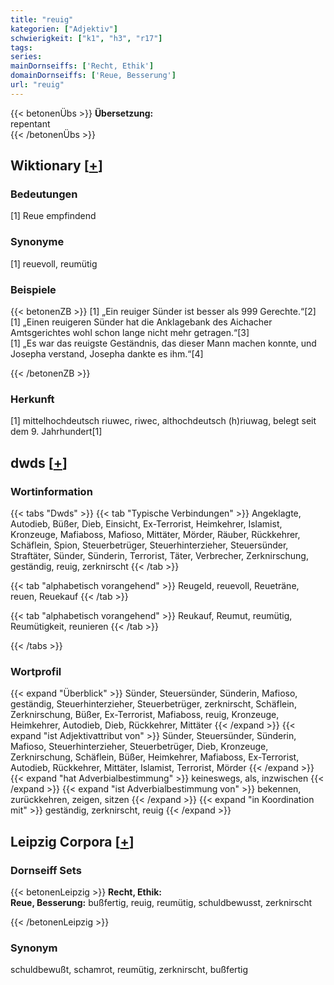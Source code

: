 ```yaml
---
title: "reuig"
kategorien: ["Adjektiv"]
schwierigkeit: ["k1", "h3", "r17"]
tags:
series:
mainDornseiffs: ['Recht, Ethik']
domainDornseiffs: ['Reue, Besserung']
url: "reuig"
---
```


{{< betonenÜbs >}}
**Übersetzung:**  
repentant  
{{< /betonenÜbs >}}

## Wiktionary [[+](https://de.wiktionary.org/wiki/reuig)]

### Bedeutungen
[1] Reue empfindend  

### Synonyme
[1] reuevoll, reumütig  

### Beispiele
{{< betonenZB >}}
[1] „Ein reuiger Sünder ist besser als 999 Gerechte.“[2]  
[1] „Einen reuigeren Sünder hat die Anklagebank des Aichacher Amtsgerichtes wohl schon lange nicht mehr getragen.“[3]  
[1] „Es war das reuigste Geständnis, das dieser Mann machen konnte, und Josepha verstand, Josepha dankte es ihm.“[4]  

{{< /betonenZB >}}
### Herkunft
[1] mittelhochdeutsch riuwec, riwec, althochdeutsch (h)riuwag, belegt seit dem 9. Jahrhundert[1]  



## dwds [[+](https://www.dwds.de/wb/reuig)]

### Wortinformation
{{< tabs "Dwds" >}}
{{< tab "Typische Verbindungen" >}}
Angeklagte, Autodieb, Büßer, Dieb, Einsicht, Ex-Terrorist, Heimkehrer, Islamist, Kronzeuge, Mafiaboss, Mafioso, Mittäter, Mörder, Räuber, Rückkehrer, Schäflein, Spion, Steuerbetrüger, Steuerhinterzieher, Steuersünder, Straftäter, Sünder, Sünderin, Terrorist, Täter, Verbrecher, Zerknirschung, geständig, reuig, zerknirscht
{{< /tab >}}

{{< tab "alphabetisch vorangehend" >}}
Reugeld, reuevoll, Reueträne, reuen, Reuekauf
{{< /tab >}}

{{< tab "alphabetisch vorangehend" >}}
Reukauf, Reumut, reumütig, Reumütigkeit, reunieren
{{< /tab >}}

{{< /tabs >}}

### Wortprofil
{{< expand "Überblick" >}} Sünder, Steuersünder, Sünderin, Mafioso, geständig, Steuerhinterzieher, Steuerbetrüger, zerknirscht, Schäflein, Zerknirschung, Büßer, Ex-Terrorist, Mafiaboss, reuig, Kronzeuge, Heimkehrer, Autodieb, Dieb, Rückkehrer, Mittäter {{< /expand >}}
{{< expand "ist Adjektivattribut von" >}} Sünder, Steuersünder, Sünderin, Mafioso, Steuerhinterzieher, Steuerbetrüger, Dieb, Kronzeuge, Zerknirschung, Schäflein, Büßer, Heimkehrer, Mafiaboss, Ex-Terrorist, Autodieb, Rückkehrer, Mittäter, Islamist, Terrorist, Mörder {{< /expand >}}
{{< expand "hat Adverbialbestimmung" >}} keineswegs, als, inzwischen {{< /expand >}}
{{< expand "ist Adverbialbestimmung von" >}} bekennen, zurückkehren, zeigen, sitzen {{< /expand >}}
{{< expand "in Koordination mit" >}} geständig, zerknirscht, reuig {{< /expand >}}

## Leipzig Corpora [[+](https://corpora.uni-leipzig.de/en/res?word=reuig&corpusId=deu_newscrawl-public_2018)]

### Dornseiff Sets
{{< betonenLeipzig >}}
**Recht, Ethik:**  
**Reue, Besserung:** bußfertig, reuig, reumütig, schuldbewusst, zerknirscht  

{{< /betonenLeipzig >}}

### Synonym
schuldbewußt, schamrot, reumütig, zerknirscht, bußfertig


